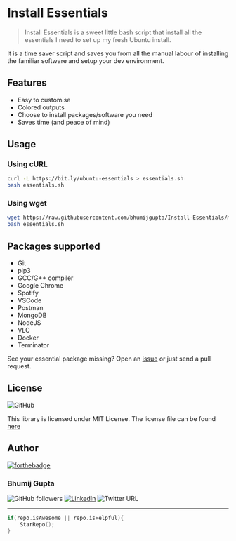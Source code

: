 # Install Essentials

> Install Essentials is a sweet little bash script that install all the essentials I need to set up my fresh Ubuntu install.

It is a time saver script and saves you from all the manual labour of installing the familiar software and setup your dev environment.

## Features

- Easy to customise
- Colored outputs
- Choose to install packages/software you need
- Saves time (and peace of mind)

## Usage

### Using cURL

```bash
curl -L https://bit.ly/ubuntu-essentials > essentials.sh
bash essentials.sh
```

### Using wget

```bash
wget https://raw.githubusercontent.com/bhumijgupta/Install-Essentials/master/essentials.sh
bash essentials.sh
```

## Packages supported

- Git
- pip3
- GCC/G++ compiler
- Google Chrome
- Spotify
- VSCode
- Postman
- MongoDB
- NodeJS
- VLC
- Docker
- Terminator

See your essential package missing? Open an [issue](https://github.com/bhumijgupta/Install-Essentials/issues/new) or just send a pull request.

## License

![GitHub](https://img.shields.io/github/license/bhumijgupta/Install-Essentials)

This library is licensed under MIT License. The license file can be found [here](LICENSE)

## Author

[![forthebadge](https://forthebadge.com/images/badges/built-with-love.svg)](https://forthebadge.com)

### Bhumij Gupta

![GitHub followers](https://img.shields.io/github/followers/bhumijgupta?label=Follow&style=social) [![LinkedIn](https://img.shields.io/static/v1.svg?label=connect&message=@bhumijgupta&color=success&logo=linkedin&style=flat&logoColor=white)](https://www.linkedin.com/in/bhumijgupta/) ![Twitter URL](https://img.shields.io/twitter/url?style=social&url=http%3A%2F%2Ftwitter.com%2Fbhumijgupta)

---

```C++
if(repo.isAwesome || repo.isHelpful){
    StarRepo();
}
```
